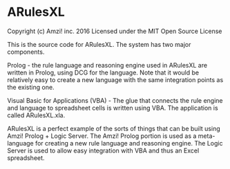 # ARulesXL

Copyright (c) Amzi! inc. 2016
Licensed under the MIT Open Source License

This is the source code for ARulesXL. The system has two major components.

Prolog - the rule language and reasoning engine used in ARulesXL are written in Prolog, using DCG for the language.  Note that it would be relatively easy to create a new language with the same integration points as the existing one.

Visual Basic for Applications (VBA) - The glue that connects the rule engine and language to spreadsheet cells is written using VBA.  The application is called ARulesXL.xla.

ARulesXL is a perfect example of the sorts of things that can be built using Amzi! Prolog + Logic Server.  The Amzi! Prolog portion is used as a meta-language for creating a new rule language and reasoning engine.  The Logic Server is used to allow easy integration with VBA and thus an Excel spreadsheet.
